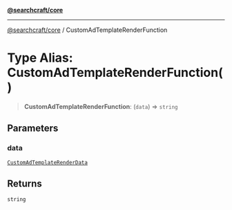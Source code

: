 [**@searchcraft/core**](/reference/sdk/core/README.md)

***

[@searchcraft/core](/reference/sdk/core/globals.md) / CustomAdTemplateRenderFunction

# Type Alias: CustomAdTemplateRenderFunction()

> **CustomAdTemplateRenderFunction**: (`data`) => `string`

## Parameters

### data

[`CustomAdTemplateRenderData`](/reference/sdk/core/interfaces/CustomAdTemplateRenderData.md)

## Returns

`string`
